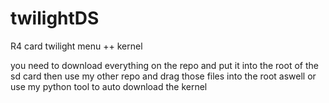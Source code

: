 # twilightDS
R4 card twilight menu ++ kernel 


you need to download everything on the repo and put it into the root of the sd card
then use my other repo and drag those files into the root aswell 
 or use my python tool to auto download the kernel
